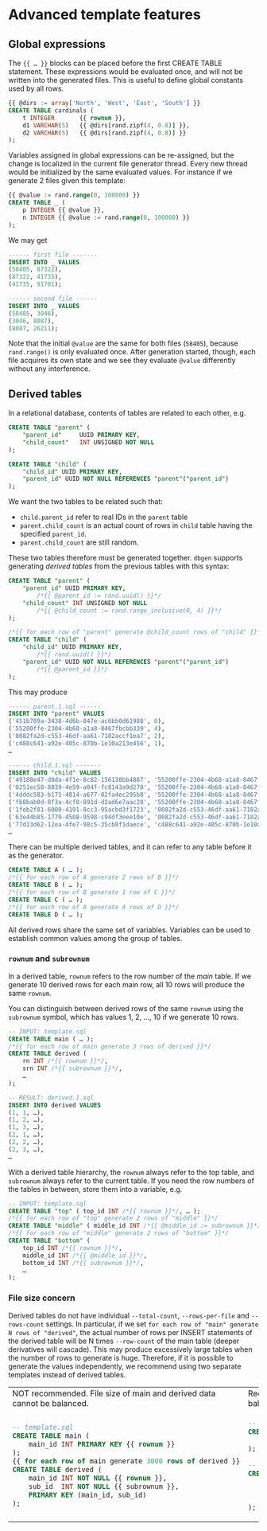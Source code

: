 Advanced template features
==========================

## Global expressions

The `{{ … }}` blocks can be placed before the first CREATE TABLE statement. These expressions would
be evaluated once, and will not be written into the generated files. This is useful to define global
constants used by all rows.

```sql
{{ @dirs := array['North', 'West', 'East', 'South'] }}
CREATE TABLE cardinals (
    t INTEGER       {{ rownum }},
    d1 VARCHAR(5)   {{ @dirs[rand.zipf(4, 0.8)] }},
    d2 VARCHAR(5)   {{ @dirs[rand.zipf(4, 0.8)] }}
);
```

Variables assigned in global expressions can be re-assigned, but the change is localized in the
current file generator thread. Every new thread would be initialized by the same evaluated values.
For instance if we generate 2 files given this template:

```sql
{{ @value := rand.range(0, 100000) }}
CREATE TABLE _ (
    p INTEGER {{ @value }},
    n INTEGER {{ @value := rand.range(0, 100000) }}
);
```

We may get

```sql
------ first file -------
INSERT INTO _ VALUES
(58405, 87322),
(87322, 41735),
(41735, 91701);

------ second file ------
INSERT INTO _ VALUES
(58405, 3046),
(3046, 8087),
(8087, 26211);
```

Note that the initial `@value` are the same for both files (`58405`), because `rand.range()` is only
evaluated once. After generation started, though, each file acquires its own state and we see they
evaluate `@value` differently without any interference.

## Derived tables

In a relational database, contents of tables are related to each other, e.g.

```sql
CREATE TABLE "parent" (
    "parent_id"     UUID PRIMARY KEY,
    "child_count"   INT UNSIGNED NOT NULL
);

CREATE TABLE "child" (
    "child_id" UUID PRIMARY KEY,
    "parent_id" UUID NOT NULL REFERENCES "parent"("parent_id")
);
```

We want the two tables to be related such that:

* `child.parent_id` refer to real IDs in the `parent` table
* `parent.child_count` is an actual count of rows in `child` table having the specified `parent_id`.
* `parent.child_count` are still random.

These two tables therefore must be generated together. `dbgen` supports generating *derived tables*
from the previous tables with this syntax:

```sql
CREATE TABLE "parent" (
    "parent_id" UUID PRIMARY KEY,
        /*{{ @parent_id := rand.uuid() }}*/
    "child_count" INT UNSIGNED NOT NULL
        /*{{ @child_count := rand.range_inclusive(0, 4) }}*/
);

/*{{ for each row of "parent" generate @child_count rows of "child" }}*/
CREATE TABLE "child" (
    "child_id" UUID PRIMARY KEY,
        /*{{ rand.uuid() }}*/
    "parent_id" UUID NOT NULL REFERENCES "parent"("parent_id")
        /*{{ @parent_id }}*/
);
```

This may produce

```sql
------ parent.1.sql ------
INSERT INTO "parent" VALUES
('451b789a-3438-4d6b-847e-ac6bb0d61988', 0),
('55200ffe-2304-4b68-a1a8-8467fbcbb339', 4),
('0082fa2d-c553-46df-aa61-7182accf1ea7', 2),
('c488c641-a92e-405c-870b-1e10a213e456', 1),
…

------ child.1.sql -------
INSERT INTO "child" VALUES
('49188e47-d0da-4f1e-8c82-156138bb4887', '55200ffe-2304-4b68-a1a8-8467fbcbb339'),
('0251ec50-8039-4e59-a04f-fc8143a9d278', '55200ffe-2304-4b68-a1a8-8467fbcbb339'),
('4dddc583-b175-4814-a677-02fa4ec295b8', '55200ffe-2304-4b68-a1a8-8467fbcbb339'),
('fb8bab0d-8f3a-4cf8-891d-d2ad6e7aac28', '55200ffe-2304-4b68-a1a8-8467fbcbb339'),
('1feb2f81-6000-4191-8cc3-95acbd3f1723', '0082fa2d-c553-46df-aa61-7182accf1ea7'),
('63e44b85-1779-4508-9598-c94df3eee10e', '0082fa2d-c553-46df-aa61-7182accf1ea7'),
('77d13d62-12ea-4fe7-98c5-35cb0f1daece', 'c488c641-a92e-405c-870b-1e10a213e456'),
…
```

There can be multiple derived tables, and it can refer to any table before it as the generator.

```sql
CREATE TABLE A ( … );
/*{{ for each row of A generate 2 rows of B }}*/
CREATE TABLE B ( … );
/*{{ for each row of B generate 1 row of C }}*/
CREATE TABLE C ( … );
/*{{ for each row of A generate 4 rows of D }}*/
CREATE TABLE D ( … );
```

All derived rows share the same set of variables. Variables can be used to establish common values
among the group of tables.

### `rownum` and `subrownum`

In a derived table, `rownum` refers to the row number of the *main* table. If we generate 10 derived
rows for each main row, all 10 rows will produce the same `rownum`.

You can distinguish between derived rows of the same `rownum` using the `subrownum` symbol, which
has values 1, 2, …, 10 if we generate 10 rows.

```sql
-- INPUT: template.sql
CREATE TABLE main ( … );
/*{{ for each row of main generate 3 rows of derived }}*/
CREATE TABLE derived (
    rn INT /*{{ rownum }}*/,
    srn INT /*{{ subrownum }}*/,
    …
);

-- RESULT: derived.1.sql
INSERT INTO derived VALUES
(1, 1, …),
(1, 2, …),
(1, 3, …),
(2, 1, …),
(2, 2, …),
(2, 3, …),
…
```

With a derived table hierarchy, the `rownum` always refer to the top table, and `subrownum` always
refer to the current table. If you need the row numbers of the tables in between, store them into a
variable, e.g.

```sql
-- INPUT: template.sql
CREATE TABLE "top" ( top_id INT /*{{ rownum }}*/, … );
/*{{ for each row of "top" generate 2 rows of "middle" }}*/
CREATE TABLE "middle" ( middle_id INT /*{{ @middle_id := subrownum }}*/, … );
/*{{ for each row of "middle" generate 2 rows of "bottom" }}*/
CREATE TABLE "bottom" (
    top_id INT /*{{ rownum }}*/,
    middle_id INT /*{{ @middle_id }}*/,
    bottom_id INT /*{{ subrownum }}*/,
    …
);
```

### File size concern

Derived tables do not have individual `--total-count`, `--rows-per-file` and `--rows-count`
settings. In particular, if we set `for each row of "main" generate N rows of "derived"`, the actual
number of rows per INSERT statements of the derived table will be N times `--row-count` of the main
table (deeper derivatives will cascade). This may produce excessively large tables when the number
of rows to generate is huge. Therefore, if it is possible to generate the values independently, we
recommend using two separate templates instead of derived tables.

<table><tr>
<td>NOT recommended. File size of main and derived data cannot be balanced.</td>
<td>Recommended. File size of main and derived data can be balanced.</td>
</tr>
<tr><td>

```sql
-- template.sql
CREATE TABLE main (
    main_id INT PRIMARY KEY {{ rownum }}
);
{{ for each row of main generate 3000 rows of derived }}
CREATE TABLE derived (
    main_id INT NOT NULL {{ rownum }},
    sub_id  INT NOT NULL {{ subrownum }},
    PRIMARY KEY (main_id, sub_id)
);
```

</td><td>

```sql
-- main.sql
CREATE TABLE main (
    main_id INT PRIMARY KEY {{ rownum }}
);
```

```sql
-- derived.sql
CREATE TABLE derived (
    main_id INT NOT NULL {{ div(rownum-1, 3000)+1 }},
    sub_id  INT NOT NULL {{ mod(rownum-1, 3000)+1 }},
    PRIMARY KEY (main_id, sub_id)
);
```

</td></tr></table>
